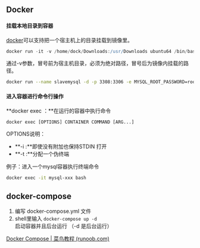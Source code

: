 ## Docker

#### 挂载本地目录到容器

[docker](https://so.csdn.net/so/search?q=docker&spm=1001.2101.3001.7020)可以支持把一个宿主机上的目录挂载到镜像里。

```groovy
docker run -it -v /home/dock/Downloads:/usr/Downloads ubuntu64 /bin/bash
```

通过-v参数，冒号前为宿主机目录，必须为绝对路径，冒号后为镜像内挂载的路径。

```bash
docker run --name slavemysql -d -p 3308:3306 -e MYSQL_ROOT_PASSWORD=root -v ~/test/mysql_test/slave/data:/var/lib/mysql -v ~/test/mysql_test/slave/conf/my.cnf:/etc/mysql/my.cnf mysql:5.7
```

#### 进入容器进行命令行操作

**docker exec ：**在运行的容器中执行命令

```
docker exec [OPTIONS] CONTAINER COMMAND [ARG...]
```

OPTIONS说明：

- **-i :**即使没有附加也保持STDIN 打开
- **-t :**分配一个伪终端

例子：进入一个mysql容器执行终端命令

```bash
docker exec -it mysql-xxx bash
```

## docker-compose

1. 编写 docker-compose.yml 文件
2. shell里输入 `docker-compose up -d` 启动容器并且后台运行 （-d 是后台运行）

[Docker Compose | 菜鸟教程 (runoob.com)](https://www.runoob.com/docker/docker-compose.html)
